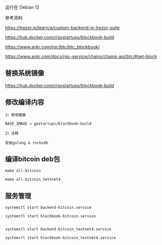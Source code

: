
运行在 Debian 12

参考资料

https://trezor.io/learn/a/custom-backend-in-trezor-suite

https://hub.docker.com/r/gostartups/blockbook-build

https://www.ankr.com/rpc/btc/btc_blockbook/

https://www.ankr.com/docs/rpc-service/chains/chains-api/btc/#get-block

## 替换系统镜像

https://hub.docker.com/r/gostartups/blockbook-build

## 修改编译内容

```
1）修改镜像

BASE_IMAGE = gostartups/blockbook-build

2）注释

安装golang & rocksdb
```

## 编译bitcoin deb包

```
make all-bitcoin

make all-bitcoin_testnet4
```

## 服务管理

```
systemctl start backend-bitcoin.service

systemctl start blockbook-bitcoin.service


systemctl start backend-bitcoin_testnet4.service

systemctl start blockbook-bitcoin_testnet4.service
````